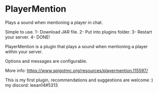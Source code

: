 # PlayerMention
Plays a sound when mentioning a player in chat.

Simple to use.
1- Download JAR file.
2- Put into plugins folder.
3- Restart your server.
4- DONE!

PlayerMention
is a plugin that plays a sound when mentioning a player within your server.

Options and messages are configurable.

More info: https://www.spigotmc.org/resources/playermention.115597/

This is my first plugin, recommendations and suggestions are welcome :) my discord: leean14#5313
